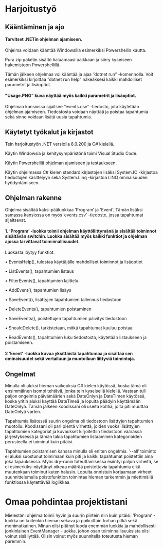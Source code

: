 # Harjoitustyö

## Kääntäminen ja ajo
#### Tarvitset .NETin ohjelman ajamiseen.

Ohjelma voidaan kääntää Windowsilla esimerkiksi Powershellin kautta. 

Pura zip paketin sisältö haluamaasi paikkaan ja siirry kyseiseen hakemistoon Powershellillä.

Tämän jälkeen ohjelmaa voi kääntää ja ajaa ”dotnet run” -komennolla. Voit esimerkiksi kirjoittaa ”dotnet run help” näkeäksesi kaikki mahdolliset parametrit ja lisäoptiot.

#### "Usage.PNG" kuva näyttää myös kaikki parametrit ja lisäoptiot.

Ohjelman kansiossa sijaitsee ”events.csv” -tiedosto, jota käytetään ohjelman ajamiseen. Tiedostosta voidaan näyttää ja poistaa tapahtumia sekä sinne voidaan lisätä uusia tapahtumia.

## Käytetyt työkalut ja kirjastot
Tein harjoitustyön .NET versiolla 8.0.200 ja C# kielellä.

Käytin Windowsia ja kehitysympäristönä toimi Visual Studio Code.

Käytin Powershelliä ohjelman ajamiseen ja testaukseen.

Käytin ohjelmassa C# kielen standardikirjastojen lisäksi System.IO -kirjastoa tiedostojen käsittelyyn sekä System.Linq -kirjastoa LINQ ominaisuuden hyödyntämiseen.

## Ohjelman rakenne
Ohjelma sisältää kaksi pääluokkaa ’Program’ ja ’Event’. Tämän lisäksi samassa
kansiossa on myös ’events.csv’ -tiedosto, jossa tapahtumat sijaitsevat.

#### 1. ’Program’ -luokka toimii ohjelman käyttöliittymänä ja sisältää toiminnot sisältävän switchin. Luokka sisältää myös kaikki funktiot ja ohjelman ajossa tarvittavat toiminnallisuudet.

Luokasta löytyy funktiot:

• EventsHelp(), tulostaa käyttäjälle mahdolliset toiminnot ja lisäoptiot

• ListEvents(), tapahtumien listaus

• FilterEvents(), tapahtumien lajittelu

• AddEvent(), tapahtumien lisäys

• SaveEvent(), lisättyjen tapahtumien tallennus tiedostoon

• DeleteEvents(), tapahtumien poistaminen

• SaveEvents(), poistettujen tapahtumien päivitys tiedostoon

• ShouldDelete(), tarkistetaan, mitkä tapahtumat kuuluu poistaa

• ReadEvents(), tapahtumien luku tiedostosta, käytetään listaukseen ja poistamiseen.

#### 2 ’Event’ -luokka kuvaa yksittäistä tapahtumaa ja sisältää sen ominaisuudet sekä vertailuun ja muotoiluun liittyviä toimintoja.

## Ongelmat
Minulla oli aluksi hieman vaikeuksia C# kielen käytössä, koska tämä oli ensimmäinen isompi tehtävä, jonka tein kyseisellä kielellä. Vastaan tuli paljon ongelmia päivämäärien sekä DateOnlyn ja DateTimen käytössä, koska yritin aluksi käyttää DateTimeä ja lopulta päädyin käyttämään DateOnlyä. Tämän jälkeen koodissani oli useita kohtia, joita piti muuttaa DateOnlyä varten. 

Tapahtumia lisätessä suurin ongelma oli tiedostoon lisättyjen tapahtumien muotoilu. Koodissani oli pari pientä virhettä, joiden vuoksi lisättyjen tapahtumien kategoriat ja kuvaukset kirjoitettiin tiedostoon väärässä järjestyksessä ja tämän takia tapahtumien listaaminen kategorioiden perusteella ei toiminut kuin pitäisi.

Tapahtumien poistamisen kanssa minulla oli eniten ongelmia. ’--all’ toiminto ei aluksi suostunut toimimaan kuin piti ja kaikki tapahtumat poistettiin aina joka tapauksessa. Myös dry-runin toteuttamisessa esiintyi paljon virheitä, se ei esimerkiksi näyttänyt oikeaa määrää poistettavia tapahtumia eikä muutenkaan toiminut kuten halusin. Lopulta onnistuin korjaamaan virheet suunnittelemalla poistofunktion toimintaa hieman tarkemmin ja miettimällä funktiossa käytettävää logiikkaa.

# Omaa pohdintaa projektistani
Mielestäni ohjelma toimii hyvin ja suurin piirtein niin kuin pitäisi. ’Program’ -luokka on kuitenkin hieman sekava ja paikoittain turhan pitkä sekä monimutkainen. Minun olisi pitänyt luoda enemmän luokkia ja mahdollisesti jonkinlainen EventManager -luokka, johon osan toiminnallisuuksista olisi voinut sisällyttää. Olisin voinut myös suunnitella toteutusta hieman paremmin.
